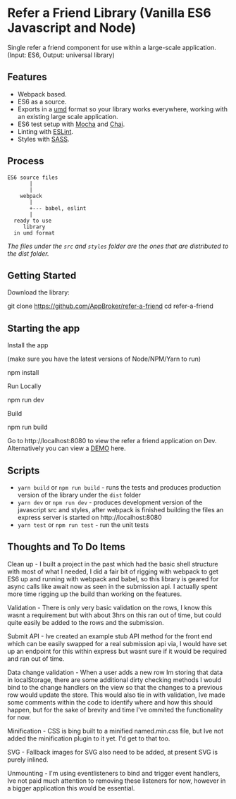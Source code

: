 # Refer a Friend Library (Vanilla ES6 Javascript and Node)

Single refer a friend component for use within a large-scale application.   (Input: ES6, Output: universal library)

## Features

* Webpack based.
* ES6 as a source.
* Exports in a [umd](https://github.com/umdjs/umd) format so your library works everywhere, working with an existing large scale application.
* ES6 test setup with [Mocha](http://mochajs.org/) and [Chai](http://chaijs.com/).
* Linting with [ESLint](http://eslint.org/).
* Styles with [SASS](https://sass-lang.com/).

## Process

```
ES6 source files
       |
       |
    webpack
       |
       +--- babel, eslint
       |
  ready to use
     library
  in umd format
```

*The files under the `src` and `styles` folder are the ones that are distributed to the dist folder.*

## Getting Started
Download the library:

git clone https://github.com/AppBroker/refer-a-friend
cd refer-a-friend

## Starting the app
Install the app

(make sure you have the latest versions of Node/NPM/Yarn to run)

npm install


Run Locally


npm run dev


Build


npm run build


Go to http://localhost:8080 to view the refer a friend application on Dev. Alternatively you can view a [DEMO](https://refer-a-friend.eu-gb.mybluemix.net) here.

## Scripts

* `yarn build` or `npm run build` - runs the tests and produces production version of the library under the `dist` folder
* `yarn dev` or `npm run dev` - produces development version of the javascript src and styles, after webpack is finished building the files an express server is started on http://localhost:8080
* `yarn test` or `npm run test` - run the unit tests

## Thoughts and To Do Items
Clean up - I built a project in the past which had the basic shell structure with most of what I needed, I did a fair bit of rigging with webpack to get ES6 up and running with webpack and babel, so this library is geared for async calls like await now as seen in the submission api. I actually spent more time rigging up the build than working on the features.

Validation - There is only very basic validation on the rows, I know this wasnt a requirement but with about 3hrs on this ran out of time, but could quite easily be added to the rows and the submission.

Submit API - Ive created an example stub API method for the front end which can be easily swapped for a real submission api via, I would have set up an endpoint for this within express but wasnt sure if it would be required and ran out of time. 

Data change validation - When a user adds a new row Im storing that data in localStorage, there are some additional dirty checking methods I would bind to the change handlers on the view so that the changes to a previous row would update the store. This would also tie in with validation, Ive made some comments within the code to identify where and how this should happen, but for the sake of brevity and time I've ommited the functionality for now.

Minification - CSS is bing built to a minified named.min.css file, but Ive not added the minification plugin to it yet. I'd get to that too.

SVG - Fallback images for SVG also need to be added, at present SVG is purely inlined.

Unmounting - I'm using eventlisteners to bind and trigger event handlers, Ive not paid much attention to removing these listeners for now, however in a bigger application this would be essential.

